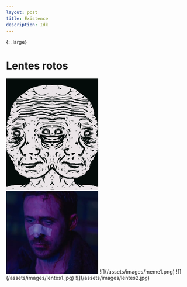 ```yaml
---
layout: post
title: Existence 
description: Idk
---
```

{: .large}
# Lentes rotos 

 <img src="assets/images/meme.png" width="50%"> 
 <img src="assets/images/lentes1.jpg" width="50%"> 
 ![](/assets/images/meme1.png) 
 ![](/assets/images/lentes1.jpg)
 ![](/assets/images/lentes2.jpg)

